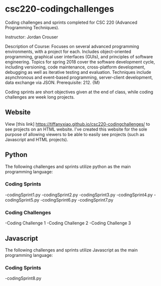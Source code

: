 # csc220-codingchallenges
Coding challenges and sprints completed for CSC 220 (Advanced Programming Techniques).

Instructor: Jordan Crouser

Description of Course:
Focuses on several advanced programming environments, with a project for each. Includes object-oriented programming, graphical user interfaces (GUIs), and principles of software engineering. Topics for spring 2018 cover the software development cycle, including versioning, code maintenance, cross-platform development, debugging as well as iterative testing and evaluation. Techniques include asynchronous and event-based programming, server-client development, data exchange via JSON. Prerequisite: 212. {M}

Coding sprints are short objectives given at the end of class, while coding challenges are week long projects.

## Website
View [this link] https://tiffanyxiao.github.io/csc220-codingchallenges/ to see projects on an HTML website. I've created this website for the sole purpose of allowing viewers to be able to easily see projects (such as Javascript and HTML projects). 

## Python
The following challenges and sprints utilize python as the main programming language:
### Coding Sprints
-codingSprint1.py
-codingSprint2.py
-codingSprint3.py
-codingSprint4.py
-codingSprint5.py
-codingSprint6.py
-codingSprint7.py

### Coding Challenges
-Coding Challenge 1
-Coding Challenge 2
-Coding Challenge 3

## Javascript
The following challenges and sprints utilize Javascript as the main programming language:
### Coding Sprints
-codingSprint8.py
